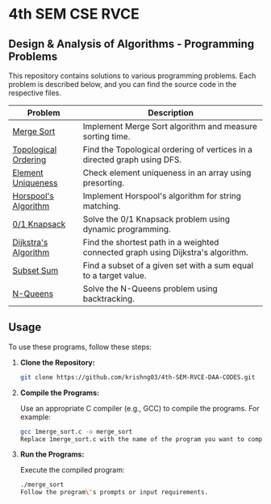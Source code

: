 # 4th SEM CSE RVCE
## Design & Analysis of Algorithms - Programming Problems 

This repository contains solutions to various programming problems. Each problem is described below, and you can find the source code in the respective files.

| Problem | Description |
|---------|-------------|
| [Merge Sort](1merge_sort.c) | Implement Merge Sort algorithm and measure sorting time. |
| [Topological Ordering](2topological_ordering.c) | Find the Topological ordering of vertices in a directed graph using DFS. |
| [Element Uniqueness](3element_uniqueness.c) | Check element uniqueness in an array using presorting. |
| [Horspool's Algorithm](4horspools_algorithm.c) | Implement Horspool's algorithm for string matching. |
| [0/1 Knapsack](5knapsack.c) | Solve the 0/1 Knapsack problem using dynamic programming. |
| [Dijkstra's Algorithm](6dijkstra.c) | Find the shortest path in a weighted connected graph using Dijkstra's algorithm. |
| [Subset Sum](7subset_sum.c) | Find a subset of a given set with a sum equal to a target value. |
| [N-Queens](8n_queens.c) | Solve the N-Queens problem using backtracking. |

## Usage

To use these programs, follow these steps:

1. **Clone the Repository:**

   ```bash
   git clone https://github.com/krishng03/4th-SEM-RVCE-DAA-CODES.git

2. **Compile the Programs:**

    Use an appropriate C compiler (e.g., GCC) to compile the programs. For example:
    ```bash
    gcc 1merge_sort.c -o merge_sort
    Replace 1merge_sort.c with the name of the program you want to compile.

3. **Run the Programs:**

   Execute the compiled program:
   ```bash
   ./merge_sort
   Follow the program\'s prompts or input requirements.